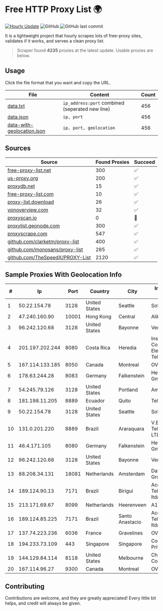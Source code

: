 
# Free HTTP Proxy List 🌍

[![Hourly Update](https://github.com/mertguvencli/http-proxy-list/actions/workflows/main.yml/badge.svg?branch=main)](https://github.com/mertguvencli/http-proxy-list/actions/workflows/main.yml)
![GitHub](https://img.shields.io/github/license/mertguvencli/http-proxy-list)
![GitHub last commit](https://img.shields.io/github/last-commit/mertguvencli/http-proxy-list)

It is a lightweight project that hourly scrapes lots of free-proxy sites, validates if it works, and serves a clean proxy list.


> Scraper found **4235** proxies at the latest update. Usable proxies are below.

## Usage

Click the file format that you want and copy the URL.


|File|Content|Count|
|----|-------|-----|
|[data.txt](https://raw.githubusercontent.com/mertguvencli/http-proxy-list/main/proxy-list/data.txt)|`ip_address:port` combined (seperated new line)|456|
|[data.json](https://raw.githubusercontent.com/mertguvencli/http-proxy-list/main/proxy-list/data.json)|`ip, port`|456|
|[data-with-geolocation.json](https://raw.githubusercontent.com/mertguvencli/http-proxy-list/main/proxy-list/data-with-geolocation.json)|`ip, port, geolocation`|456|

## Sources

|Source|Found Proxies|Succeed|
|------|-------------|-------|
|[free-proxy-list.net](https://free-proxy-list.net)|300|✅|
|[us-proxy.org](https://www.us-proxy.org)|200|✅|
|[proxydb.net](http://proxydb.net)|15|✅|
|[free-proxy-list.com](https://free-proxy-list.com/?page=&port=&type%5B%5D=http&type%5B%5D=https&up_time=0&search=Search)|10|✅|
|[proxy-list.download](https://www.proxy-list.download/HTTP)|26|✅|
|[vpnoverview.com](https://vpnoverview.com/privacy/anonymous-browsing/free-proxy-servers)|32|✅|
|[proxyscan.io](https://www.proxyscan.io)|0|🚫|
|[proxylist.geonode.com](https://proxylist.geonode.com/api/proxy-list?limit=300&page=1&sort_by=lastChecked&sort_type=desc&protocols=http,https)|300|✅|
|[proxyscrape.com](https://api.proxyscrape.com/v2/?request=displayproxies&protocol=http&timeout=10000&country=all&ssl=all&anonymity=all)|547|✅|
|[github.com/clarketm/proxy-list](https://raw.githubusercontent.com/clarketm/proxy-list/master/proxy-list-raw.txt)|400|✅|
|[github.com/monosans/proxy-list](https://raw.githubusercontent.com/monosans/proxy-list/main/proxies/http.txt)|285|✅|
|[github.com/TheSpeedX/PROXY-List](https://raw.githubusercontent.com/TheSpeedX/PROXY-List/master/http.txt)|2120|✅|


## Sample Proxies With Geolocation Info

|#|Ip|Port|Country|City|Internet Service Provider|
|-|--|----|-------|----|-------------------------|
|1|50.22.154.78|3128|United States|Seattle|SoftLayer|
|2|47.240.160.90|10001|Hong Kong|Central|Alibaba.com LLC|
|3|96.242.120.68|3128|United States|Bayonne|Verizon Business|
|4|201.197.202.244|8080|Costa Rica|Heredia|Instituto Costarricense de Electricidad y Telecom.|
|5|167.114.133.185|8050|Canada|Montreal|OVH Hosting|
|6|178.63.244.28|8083|Germany|Falkenstein|Hetzner Online GmbH|
|7|54.245.79.126|3128|United States|Portland|Amazon.com, Inc.|
|8|181.198.11.205|8889|Ecuador|Quito|Telconet S.A|
|9|50.22.154.78|3128|United States|Seattle|SoftLayer|
|10|131.0.201.220|8889|Brazil|Araraquara|V.B. TelecomunicaÔÔes LTDA.|
|11|46.4.171.105|8080|Germany|Falkenstein|Hetzner Online GmbH|
|12|96.242.120.68|3128|United States|Bayonne|Verizon Business|
|13|88.208.34.131|18081|Netherlands|Amsterdam|DataWeb Global Group B.V.|
|14|189.124.90.13|7171|Brazil|Birigui|Acer Telecomunicações ltda|
|15|213.171.69.67|8099|Netherlands|Heerenveen|A1 Internet B.V.|
|16|189.124.85.225|7171|Brazil|Santo Anastacio|Acer Telecomunicações ltda|
|17|137.74.223.236|6036|France|Gravelines|OVH SAS|
|18|194.233.73.109|443|Singapore|Singapore|Contabo Asia Private Limited|
|19|144.129.84.114|8118|United States|Melbourne|Charter Communications|
|20|167.114.96.27|9300|Canada|Montreal|OVH SAS|



## Contributing

Contributions are welcome, and they are greatly appreciated! Every
little bit helps, and credit will always be given.

